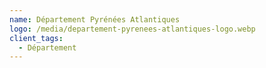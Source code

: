 ```yaml
---
name: Département Pyrénées Atlantiques
logo: /media/departement-pyrenees-atlantiques-logo.webp
client_tags:
  - Département
---
```

